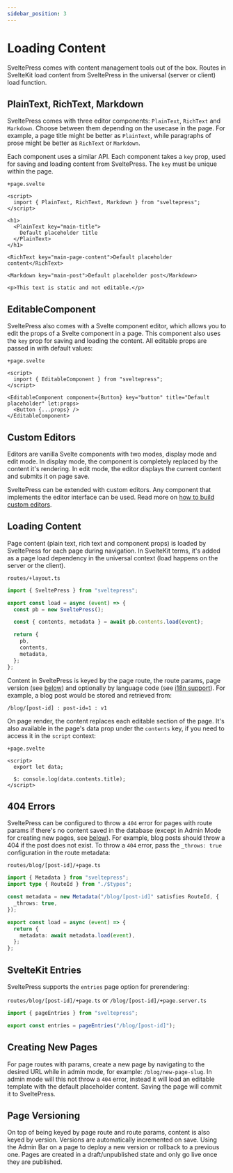 ```yaml
---
sidebar_position: 3
---
```


# Loading Content

SveltePress comes with content management tools out of the box. Routes in SvelteKit
load content from SveltePress in the universal (server or client) load function.

## PlainText, RichText, Markdown

SveltePress comes with three editor components: `PlainText`, `RichText` and `Markdown`.
Choose between them depending on the usecase in the page. For example, a page title might be better
as `PlainText`, while paragraphs of prose might be better as `RichText` or `Markdown`.

Each component uses a similar API. Each component takes a `key` prop,
used for saving and loading content from SveltePress. The `key` must be unique within the page.

`+page.svelte`

```svelte
<script>
  import { PlainText, RichText, Markdown } from "sveltepress";
</script>

<h1>
  <PlainText key="main-title">
    Default placeholder title
  </PlainText>
</h1>

<RichText key="main-page-content">Default placeholder content</RichText>

<Markdown key="main-post">Default placeholder post</Markdown>

<p>This text is static and not editable.</p>
```

## EditableComponent

SveltePress also comes with a Svelte component editor, which allows you to edit the
props of a Svelte component in a page. This component also uses the `key` prop
for saving and loading the content. All editable props are passed in with default values:

`+page.svelte`

```svelte
<script>
  import { EditableComponent } from "sveltepress";
</script>

<EditableComponent component={Button} key="button" title="Default placeholder" let:props>
  <Button {...props} />
</EditableComponent>
```

## Custom Editors

Editors are vanilla Svelte components with two modes, display mode and edit mode. In display mode,
the component is completely replaced by the content it's rendering. In edit mode, the editor
displays the current content and submits it on page save.

SveltePress can be extended with custom editors. Any component that implements
the editor interface can be used. Read more on [how to build custom editors](/docs/custom-editors).

## Loading Content

Page content (plain text, rich text and component props) is loaded by
SveltePress for each page during navigation. In SvelteKit terms, it's added as a page load dependency in the universal context (load happens on the server or the client).

`routes/+layout.ts`

```ts
import { SveltePress } from "sveltepress";

export const load = async (event) => {
  const pb = new SveltePress();

  const { contents, metadata } = await pb.contents.load(event);

  return {
    pb,
    contents,
    metadata,
  };
};
```

Content in SveltePress is keyed by the page route, the route params, page version (see [below](#page-versioning)) and optionally by language code (see [i18n support](/docs/i18n)). For example, a blog post would be stored and retrieved from:

`/blog/[post-id] : post-id=1 : v1`

On page render, the content replaces each editable section of the page. It's also
available in the page's data prop under the `contents` key, if you need to access it in the `script` context:

`+page.svelte`

```svelte
<script>
  export let data;

  $: console.log(data.contents.title);
</script>
```

## 404 Errors

SveltePress can be configured to throw a `404` error for pages with route params if there's no content saved in the database (except in Admin Mode for creating new pages, see [below](#creating-new-pages)).
For example, blog posts should throw a 404 if the post does not exist. To throw a `404` error, pass the `_throws: true` configuration in the route metadata:

`routes/blog/[post-id]/+page.ts`

```ts
import { Metadata } from "sveltepress";
import type { RouteId } from "./$types";

const metadata = new Metadata("/blog/[post-id]" satisfies RouteId, {
  _throws: true,
});

export const load = async (event) => {
  return {
    metadata: await metadata.load(event),
  };
};
```

## SvelteKit Entries

SveltePress supports the `entries` page option for prerendering:

`routes/blog/[post-id]/+page.ts` or `/blog/[post-id]/+page.server.ts`

```ts
import { pageEntries } from "sveltepress";

export const entries = pageEntries("/blog/[post-id]");
```

## Creating New Pages

For page routes with params, create a new page by navigating to the desired URL while in admin mode, for example: `/blog/new-page-slug`. In admin mode will this not throw a `404` error, instead it will
load an editable template with the default placeholder content. Saving the page will commit it to SveltePress.

## Page Versioning

On top of being keyed by page route and route params, content is also keyed by version.
Versions are automatically incremented on save. Using the Admin Bar on a page to deploy a new version or rollback to a previous one. Pages are created in a draft/unpublished state and only go live once they are published.
